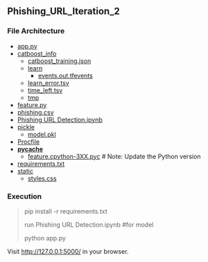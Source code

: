## Phishing_URL_Iteration_2
### File Architecture ###


- [app.py](./app.py)
- [catboost_info](./catboost_info)
  - [catboost_training.json](./catboost_info/catboost_training.json)
  - [learn](./catboost_info/learn)
    - [events.out.tfevents](./catboost_info/learn/events.out.tfevents)
  - [learn_error.tsv](./catboost_info/learn_error.tsv)
  - [time_left.tsv](./catboost_info/time_left.tsv)
  - [tmp](./catboost_info/tmp)
- [feature.py](./feature.py)
- [phishing.csv](./phishing.csv)
- [Phishing URL Detection.ipynb](./Phishing%20URL%20Detection.ipynb)
- [pickle](./pickle)
  - [model.pkl](./pickle/model.pkl)
- [Procfile](./Procfile)
- [__pycache__](./__pycache__)
  - [feature.cpython-3XX.pyc](./__pycache__/feature.cpython-3XX.pyc)  # Note: Update the Python version
- [requirements.txt](./requirements.txt)
- [static](./static)
  - [styles.css](./static/styles.css)



         
    
### Execution ###
> pip install -r requirements.txt
> 
> run Phishing URL Detection.ipynb #for model
>  
> python app.py

Visit http://127.0.0.1:5000/ in your browser.


